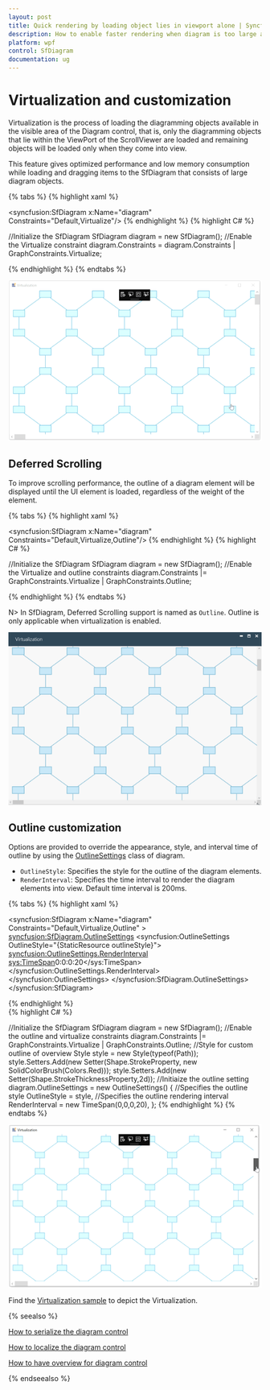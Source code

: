 ```yaml
---
layout: post
title: Quick rendering by loading object lies in viewport alone | Syncfusion.
description: How to enable faster rendering when diagram is too large and how to customize the rendering visibility of the diagram objects?
platform: wpf
control: SfDiagram
documentation: ug
---
```


# Virtualization and customization

Virtualization is the process of loading the diagramming objects available in the visible area of the Diagram control, that is, only the diagramming objects that lie within the ViewPort of the ScrollViewer are loaded and remaining objects will be loaded only when they come into view. 

This feature gives optimized performance and low memory consumption while loading and dragging items to the SfDiagram that consists of large diagram objects.

{% tabs %}
{% highlight xaml %}
<!--Initialize the SfDiagram and enable the virtualize constraint-->
<syncfusion:SfDiagram x:Name="diagram" Constraints="Default,Virtualize"/>
{% endhighlight %}
{% highlight C# %}

//Initialize the SfDiagram
SfDiagram diagram = new SfDiagram();
//Enable the Virtualize constraint
diagram.Constraints = diagram.Constraints | GraphConstraints.Virtualize;

{% endhighlight %}
{% endtabs %}

![Virtualization](Virtualization_images/Virtualize.gif)

## Deferred Scrolling

To improve scrolling performance, the outline of a diagram element will be displayed until the UI element is loaded, regardless of the weight of the element. 

{% tabs %}
{% highlight xaml %}
<!--Initialize the SfDiagram and enable the virtualize and outline constraint-->
<syncfusion:SfDiagram x:Name="diagram" Constraints="Default,Virtualize,Outline"/>
{% endhighlight %}
{% highlight C# %}

//Initialize the SfDiagram
SfDiagram diagram = new SfDiagram();
//Enable the Virtualize and outline constraints
diagram.Constraints |= GraphConstraints.Virtualize | GraphConstraints.Outline;

{% endhighlight %}
{% endtabs %}

N> In SfDiagram, Deferred Scrolling support is named as `Outline`. Outline is only applicable when virtualization is enabled.

![DeferredScrolling](Virtualization_images/VirtualizeOutline.gif)

## Outline customization

Options are provided to override the appearance, style, and interval time of outline by using the [OutlineSettings](https://help.syncfusion.com/cr/cref_files/wpf/Syncfusion.SfDiagram.WPF~Syncfusion.UI.Xaml.Diagram.OutlineSettings_members.html) class of diagram.

* `OutlineStyle`: Specifies the style for the outline of the diagram elements.
* `RenderInterval`: Specifies the time interval to render the diagram elements into view. Default time interval is 200ms.

{% tabs %}
{% highlight xaml %}

<!--Custom style for outline of overview-->
<Style TargetType="Path" x:Key="outlineStyle">
    <Setter Property="Stroke" Value="Red"/>
    <Setter Property="StrokeThickness" Value="2"/>
</Style>

<!--Initialize outline setting with outline style and outline interval-->
<syncfusion:SfDiagram x:Name="diagram" Constraints="Default,Virtualize,Outline" >
    <syncfusion:SfDiagram.OutlineSettings>
        <syncfusion:OutlineSettings OutlineStyle="{StaticResource outlineStyle}">
            <syncfusion:OutlineSettings.RenderInterval>
                <sys:TimeSpan>0:0:0:20</sys:TimeSpan>
            </syncfusion:OutlineSettings.RenderInterval>
        </syncfusion:OutlineSettings>
    </syncfusion:SfDiagram.OutlineSettings>
</syncfusion:SfDiagram>
	
{% endhighlight %}	
{% highlight C# %}

//Initialize the SfDiagram
SfDiagram diagram = new SfDiagram();
//Enable the outline and virtualize constraints
diagram.Constraints |= GraphConstraints.Virtualize | GraphConstraints.Outline;
//Style for custom outline of overview
Style style = new Style(typeof(Path));
style.Setters.Add(new Setter(Shape.StrokeProperty, new SolidColorBrush(Colors.Red)));
style.Setters.Add(new Setter(Shape.StrokeThicknessProperty,2d));
//Initiaize the outline setting
diagram.OutlineSettings = new OutlineSettings()
{
    //Specifies the outline style
    OutlineStyle = style,
    //Specifies the outline rendering interval
    RenderInterval = new TimeSpan(0,0,0,20),
};
{% endhighlight %}
{% endtabs %}

![Custom Outline](Virtualization_images/CustomOutline.gif)

Find the [Virtualization sample](https://github.com/SyncfusionExamples/WPF-Diagram-Examples/tree/master/Samples/Virtualization) to depict the Virtualization.

{% seealso %}

[How to serialize the diagram control](/wpf/sfdiagram/serialization)

[How to localize the diagram control](/wpf/sfdiagram/localization)

[How to have overview for diagram control](/wpf/sfdiagram/overview-control)

{% endseealso %}